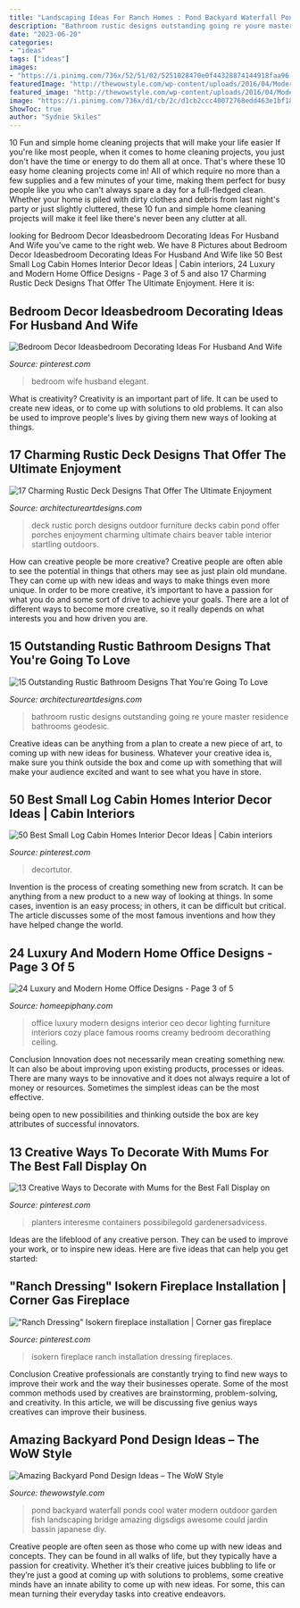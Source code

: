```yaml
---
title: "Landscaping Ideas For Ranch Homes : Pond Backyard Waterfall Ponds Cool Water Modern Outdoor Garden Fish Landscaping Bridge Amazing Digsdigs Awesome Could Jardin Bassin Japanese Diy"
description: "Bathroom rustic designs outstanding going re youre master residence bathrooms geodesic"
date: "2023-06-20"
categories:
- "ideas"
tags: ["ideas"]
images:
- "https://i.pinimg.com/736x/52/51/02/5251028470e0f44328874144918faa96.jpg"
featuredImage: "http://thewowstyle.com/wp-content/uploads/2016/04/Modern-Backyard-Pond-Design-Ideas.jpg"
featured_image: "http://thewowstyle.com/wp-content/uploads/2016/04/Modern-Backyard-Pond-Design-Ideas.jpg"
image: "https://i.pinimg.com/736x/d1/cb/2c/d1cb2ccc40072768edd463e1bf18ec21--ranch-fireplaces.jpg"
ShowToc: true
author: "Sydnie Skiles"
---
```



10 Fun and simple home cleaning projects that will make your life easier
If you're like most people, when it comes to home cleaning projects, you just don't have the time or energy to do them all at once. That's where these 10 easy home cleaning projects come in! All of which require no more than a few supplies and a few minutes of your time, making them perfect for busy people like you who can't always spare a day for a full-fledged clean. Whether your home is piled with dirty clothes and debris from last night's party or just slightly cluttered, these 10 fun and simple home cleaning projects will make it feel like there's never been any clutter at all.

	

		
looking for Bedroom Decor Ideasbedroom Decorating Ideas For Husband And Wife you've came to the right web. We have 8 Pictures about Bedroom Decor Ideasbedroom Decorating Ideas For Husband And Wife like 50 Best Small Log Cabin Homes Interior Decor Ideas | Cabin interiors, 24 Luxury and Modern Home Office Designs - Page 3 of 5 and also 17 Charming Rustic Deck Designs That Offer The Ultimate Enjoyment. Here it is:
		
    
## Bedroom Decor Ideasbedroom Decorating Ideas For Husband And Wife

<img loading=lazy src="https://i.pinimg.com/736x/7a/a9/23/7aa923bb0a7021baceec6e107995b39d.jpg" onerror="this.onerror=null;this.src='https://tse2.mm.bing.net/th?id=OIP.jtl3dq6sUbQu8Lr6q-29BwHaLH&amp;pid=15.1';" alt="Bedroom Decor Ideasbedroom Decorating Ideas For Husband And Wife">

_Source: pinterest.com_

>bedroom wife husband elegant. 

	

What is creativity?
Creativity is an important part of life. It can be used to create new ideas, or to come up with solutions to old problems. It can also be used to improve people's lives by giving them new ways of looking at things.

    
## 17 Charming Rustic Deck Designs That Offer The Ultimate Enjoyment

<img loading=lazy src="https://www.architectureartdesigns.com/wp-content/uploads/2015/02/17-Charming-Rustic-Deck-Designs-That-Offer-The-Ultimate-Enjoyment-16-630x942.jpg" onerror="this.onerror=null;this.src='https://tse3.mm.bing.net/th?id=OIP.tiJX4-ZVFot1PRa9Apa_pgHaLE&amp;pid=15.1';" alt="17 Charming Rustic Deck Designs That Offer The Ultimate Enjoyment">

_Source: architectureartdesigns.com_

>deck rustic porch designs outdoor furniture decks cabin pond offer porches enjoyment charming ultimate chairs beaver table interior startling outdoors. 

	

How can creative people be more creative?
Creative people are often able to see the potential in things that others may see as just plain old mundane. They can come up with new ideas and ways to make things even more unique. In order to be more creative, it’s important to have a passion for what you do and some sort of drive to achieve your goals. There are a lot of different ways to become more creative, so it really depends on what interests you and how driven you are.

    
## 15 Outstanding Rustic Bathroom Designs That You&#039;re Going To Love

<img loading=lazy src="https://www.architectureartdesigns.com/wp-content/uploads/2015/08/15-Outstanding-Rustic-Bathroom-Designs-That-Youre-Going-To-Love-9.jpg" onerror="this.onerror=null;this.src='https://tse1.mm.bing.net/th?id=OIP.yAMfpzKIhRjdQusTmmeVUgAAAA&amp;pid=15.1';" alt="15 Outstanding Rustic Bathroom Designs That You&#039;re Going To Love">

_Source: architectureartdesigns.com_

>bathroom rustic designs outstanding going re youre master residence bathrooms geodesic. 

	

Creative ideas can be anything from a plan to create a new piece of art, to coming up with new ideas for business. Whatever your creative idea is, make sure you think outside the box and come up with something that will make your audience excited and want to see what you have in store.

    
## 50 Best Small Log Cabin Homes Interior Decor Ideas | Cabin Interiors

<img loading=lazy src="https://i.pinimg.com/736x/52/51/02/5251028470e0f44328874144918faa96.jpg" onerror="this.onerror=null;this.src='https://tse4.mm.bing.net/th?id=OIP.CX6weaWj5BiwPpcj6ciKqQHaLH&amp;pid=15.1';" alt="50 Best Small Log Cabin Homes Interior Decor Ideas | Cabin interiors">

_Source: pinterest.com_

>decortutor. 

	

Invention is the process of creating something new from scratch. It can be anything from a new product to a new way of looking at things. In some cases, invention is an easy process; in others, it can be difficult but critical. The article discusses some of the most famous inventions and how they have helped change the world.

    
## 24 Luxury And Modern Home Office Designs - Page 3 Of 5

<img loading=lazy src="https://homeepiphany.com/wp-content/uploads/2015/09/24-Luxury-and-Modern-Home-Office-Designs-14.jpg" onerror="this.onerror=null;this.src='https://tse2.mm.bing.net/th?id=OIP.jQyhDNIBGcWFMIUbimjNywHaFk&amp;pid=15.1';" alt="24 Luxury and Modern Home Office Designs - Page 3 of 5">

_Source: homeepiphany.com_

>office luxury modern designs interior ceo decor lighting furniture interiors cozy place famous rooms creamy bedroom decorathing ceiling. 

	

Conclusion
Innovation does not necessarily mean creating something new. It can also be about improving upon existing products, processes or ideas.
There are many ways to be innovative and it does not always require a lot of money or resources. Sometimes the simplest ideas can be the most effective.

 being open to new possibilities and thinking outside the box are key attributes of successful innovators.

    
## 13 Creative Ways To Decorate With Mums For The Best Fall Display On

<img loading=lazy src="https://i.pinimg.com/736x/6e/92/12/6e92128b89ffe7d49876f4632c55a331.jpg" onerror="this.onerror=null;this.src='https://tse2.mm.bing.net/th?id=OIP.kykzELVr6UKbTVri-I0nuwHaKX&amp;pid=15.1';" alt="13 Creative Ways to Decorate with Mums for the Best Fall Display on">

_Source: pinterest.com_

>planters interesme containers possibilegold gardenersadvicess. 

	

Ideas are the lifeblood of any creative person. They can be used to improve your work, or to inspire new ideas. Here are five ideas that can help you get started: 

    
## &quot;Ranch Dressing&quot; Isokern Fireplace Installation | Corner Gas Fireplace

<img loading=lazy src="https://i.pinimg.com/736x/d1/cb/2c/d1cb2ccc40072768edd463e1bf18ec21--ranch-fireplaces.jpg" onerror="this.onerror=null;this.src='https://tse1.mm.bing.net/th?id=OIP.MbpBlUC0Vycx26IJbCdtHwHaJ3&amp;pid=15.1';" alt="&quot;Ranch Dressing&quot; Isokern fireplace installation | Corner gas fireplace">

_Source: pinterest.com_

>isokern fireplace ranch installation dressing fireplaces. 

	

Conclusion
Creative professionals are constantly trying to find new ways to improve their work and the way their businesses operate. Some of the most common methods used by creatives are brainstorming, problem-solving, and creativity. In this article, we will be discussing five genius ways creatives can improve their business.

    
## Amazing Backyard Pond Design Ideas – The WoW Style

<img loading=lazy src="http://thewowstyle.com/wp-content/uploads/2016/04/Modern-Backyard-Pond-Design-Ideas.jpg" onerror="this.onerror=null;this.src='https://tse2.mm.bing.net/th?id=OIP.yNSGLYmSNPrUpUEuG0K-WgHaLH&amp;pid=15.1';" alt="Amazing Backyard Pond Design Ideas – The WoW Style">

_Source: thewowstyle.com_

>pond backyard waterfall ponds cool water modern outdoor garden fish landscaping bridge amazing digsdigs awesome could jardin bassin japanese diy. 

	

Creative people are often seen as those who come up with new ideas and concepts. They can be found in all walks of life, but they typically have a passion for creativity. Whether it’s their creative juices bubbling to life or they’re just a good at coming up with solutions to problems, some creative minds have an innate ability to come up with new ideas. For some, this can mean turning their everyday tasks into creative endeavors.

